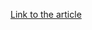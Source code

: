 [Link to the article](https://www.akamai.com/blog/security/2023/nov/rest-api-security-best-practices)
